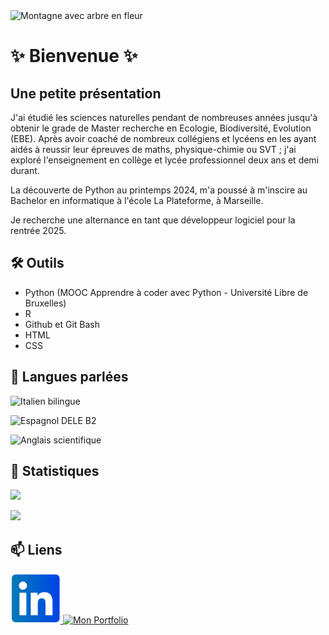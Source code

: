 <img src="./fleurs_jaunes.png" alt="Montagne avec arbre en fleur">

# ✨ Bienvenue ✨

## Une petite présentation

J'ai étudié les sciences naturelles pendant de nombreuses années jusqu'à obtenir le grade de Master recherche en Ecologie, Biodiversité, Evolution (EBE).
Après avoir coaché de nombreux collégiens et lycéens en les ayant aidés à reussir leur épreuves de maths, physique-chimie ou SVT ; j'ai exploré l'enseignement en collège et lycée professionnel deux ans et demi durant.

La découverte de Python au printemps 2024, m'a poussé à m'inscire au Bachelor en informatique à l'école La Plateforme, à Marseille.

Je recherche une alternance en tant que développeur logiciel pour la rentrée 2025.

## 🛠 Outils

<ul>
  <li> Python (MOOC Apprendre à coder avec Python - Université Libre de Bruxelles) </li>
  <li> R </li>
  <li> Github et Git Bash </li>
  <li> HTML </li>
  <li> CSS </li>
</ul>

## 💬 Langues parlées

![Italien bilingue](https://img.shields.io/badge/Français%20et%20Italien-bilingue-gray?labelColor=violet)

![Espagnol DELE B2](https://img.shields.io/badge/Espagnol-DELE%20B2-gray?labelColor=yellow)

![Anglais scientifique](https://img.shields.io/badge/Anglais-scientifique-gray?labelColor=blue)

## 🌱 Statistiques

![](https://github-readme-stats.vercel.app/api/top-langs/?username=lorenzo-ottaviani&theme=radical&hide_langs_below=8)

![](https://github-readme-stats.vercel.app/api?username=lorenzo-ottaviani&show_icons=true&theme=radical&count_private=true)

## 📫 Liens

<a href=https://www.linkedin.com/in/lorenzo-ottaviani-720bab339/> <img src="./LinkedIn.png" alt="Mon LinkedIn" height="80"> <a/>
<a href=https://lorenzo-ottaviani.github.io/portfolio/> <img src="./écureuil.jpg" alt="Mon Portfolio" height="80"> <a/>

<!--
**lorenzo-ottaviani/lorenzo-ottaviani** is a ✨ _special_ ✨ repository because its `README.md` (this file) appears on your GitHub profile.

Here are some ideas to get you started: 👋

- 🔭 I’m currently working on ...
- 🌱 I’m currently learning ...
- 👯 I’m looking to collaborate on ...
- 🤔 I’m looking for help with ...
- 💬 Ask me about ...
- 📫 How to reach me: ...
- 😄 Pronouns: ...
- ⚡ Fun fact: ...
-->

